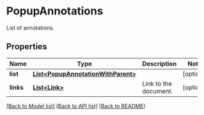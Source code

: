 ﻿
# PopupAnnotations
List of annotations.

## Properties
Name | Type | Description | Notes
------------ | ------------- | ------------- | -------------
**list** | [**List&lt;PopupAnnotationWithParent&gt;**](PopupAnnotationWithParent.md) |  | [optional]
**links** | [**List&lt;Link&gt;**](Link.md) | Link to the document. | [optional]


[[Back to Model list]](../../README.md#documentation-for-models) [[Back to API list]](../../README.md#documentation-for-api-endpoints) [[Back to README]](../../README.md)


